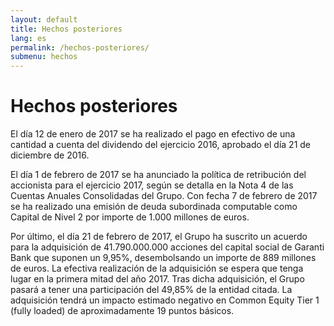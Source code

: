 ```yaml
---
layout: default
title: Hechos posteriores
lang: es
permalink: /hechos-posteriores/
submenu: hechos
---
```


# Hechos posteriores

El día 12 de enero de 2017 se ha realizado el pago en efectivo de una cantidad a cuenta del
dividendo del ejercicio 2016, aprobado el día 21 de diciembre de 2016.

El día 1 de febrero de 2017 se ha anunciado la política de retribución del accionista para el
ejercicio 2017, según se detalla en la Nota 4 de las Cuentas Anuales Consolidadas del Grupo.
Con fecha 7 de febrero de 2017 se ha realizado una emisión de deuda subordinada computable
como Capital de Nivel 2 por importe de 1.000 millones de euros.

Por último, el día 21 de febrero de 2017, el Grupo ha suscrito un acuerdo para la adquisición de
41.790.000.000 acciones del capital social de Garanti Bank que suponen un 9,95%,
desembolsando un importe de 889 millones de euros. La efectiva realización de la adquisición
se espera que tenga lugar en la primera mitad del año 2017. Tras dicha adquisición, el Grupo
pasará a tener una participación del 49,85% de la entidad citada. La adquisición tendrá un
impacto estimado negativo en Common Equity Tier 1 (fully loaded) de aproximadamente 19
puntos básicos.